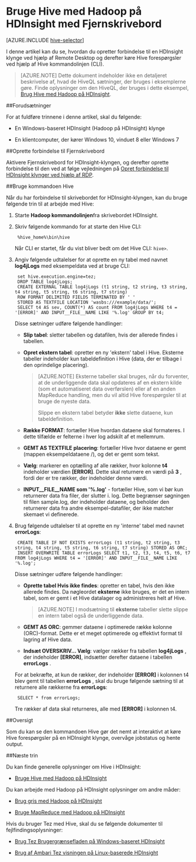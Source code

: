<properties
   pageTitle="Brug Hadoop Hive og Fjernskrivebord i HDInsight | Microsoft Azure"
   description="Lær, hvordan du opretter forbindelse til Hadoop klynge i HDInsight ved hjælp af Fjernskrivebord, og derefter køre Hive forespørgsler ved hjælp af kommandolinjen Hive."
   services="hdinsight"
   documentationCenter=""
   authors="Blackmist"
   manager="jhubbard"
   editor="cgronlun"
    tags="azure-portal"/>

<tags
   ms.service="hdinsight"
   ms.devlang="na"
   ms.topic="article"
   ms.tgt_pltfrm="na"
   ms.workload="big-data"
   ms.date="09/06/2016"
   ms.author="larryfr"/>

# <a name="use-hive-with-hadoop-on-hdinsight-with-remote-desktop"></a>Bruge Hive med Hadoop på HDInsight med Fjernskrivebord

[AZURE.INCLUDE [hive-selector](../../includes/hdinsight-selector-use-hive.md)]

I denne artikel kan du se, hvordan du opretter forbindelse til en HDInsight klynge ved hjælp af Remote Desktop og derefter køre Hive forespørgsler ved hjælp af Hive kommandolinjen (CLI).

> [AZURE.NOTE] Dette dokument indeholder ikke en detaljeret beskrivelse af, hvad de HiveQL sætninger, der bruges i eksemplerne gøre. Finde oplysninger om den HiveQL, der bruges i dette eksempel, [Brug Hive med Hadoop på HDInsight](hdinsight-use-hive.md).

##<a id="prereq"></a>Forudsætninger

For at fuldføre trinnene i denne artikel, skal du følgende:

* En Windows-baseret HDInsight (Hadoop på HDInsight) klynge

* En klientcomputer, der kører Windows 10, vinduet 8 eller Windows 7

##<a id="connect"></a>Oprette forbindelse til Fjernskrivebord

Aktivere Fjernskrivebord for HDInsight-klyngen, og derefter oprette forbindelse til den ved at følge vejledningen på [Opret forbindelse til HDInsight klynger ved hjælp af RDP](hdinsight-administer-use-management-portal.md#rdp).

##<a id="hive"></a>Bruge kommandoen Hive

Når du har forbindelse til skrivebordet for HDInsight-klyngen, kan du bruge følgende trin til at arbejde med Hive:

1. Starte **Hadoop kommandolinjen**fra skrivebordet HDInsight.

2. Skriv følgende kommando for at starte den Hive CLI:

        %hive_home%\bin\hive

    Når CLI er startet, får du vist bliver bedt om det Hive CLI: `hive>`.

3. Angiv følgende udtalelser for at oprette en ny tabel med navnet **log4jLogs** med eksempeldata ved at bruge CLI:

        set hive.execution.engine=tez;
        DROP TABLE log4jLogs;
        CREATE EXTERNAL TABLE log4jLogs (t1 string, t2 string, t3 string, t4 string, t5 string, t6 string, t7 string)
        ROW FORMAT DELIMITED FIELDS TERMINATED BY ' '
        STORED AS TEXTFILE LOCATION 'wasbs:///example/data/';
        SELECT t4 AS sev, COUNT(*) AS count FROM log4jLogs WHERE t4 = '[ERROR]' AND INPUT__FILE__NAME LIKE '%.log' GROUP BY t4;

    Disse sætninger udføre følgende handlinger:

    * **Slip tabel**: sletter tabellen og datafilen, hvis der allerede findes i tabellen.

    * **Opret ekstern tabel**: opretter en ny 'ekstern' tabel i Hive. Eksterne tabeller indeholder kun tabeldefinition i Hive (data, der er tilbage i den oprindelige placering).

        > [AZURE.NOTE] Eksterne tabeller skal bruges, når du forventer, at de underliggende data skal opdateres af en ekstern kilde (som et automatiseret data overførslen) eller af en anden MapReduce handling, men du vil altid Hive forespørgsler til at bruge de nyeste data.
        >
        > Slippe en ekstern tabel betyder **ikke** slette dataene, kun tabeldefinition.

    * **Række FORMAT**: fortæller Hive hvordan dataene skal formateres. I dette tilfælde er felterne i hver log adskilt af et mellemrum.

    * **GEMT AS TEXTFILE placering**: fortæller Hive hvor dataene er gemt (mappen eksempeldataene /), og det er gemt som tekst.

    * **Vælg**: markerer en optælling af alle rækker, hvor kolonne **t4** indeholder værdien **[ERROR]**. Dette skal returnere en værdi på **3** , fordi der er tre rækker, der indeholder denne værdi.

    * **INPUT__FILE__NAME som '%.log'** - fortæller Hive, som vi bør kun returnerer data fra filer, der slutter i. log. Dette begrænser søgningen til filen sample.log, der indeholder dataene, og beholder den returnerer data fra andre eksempel-datafiler, der ikke matcher skemaet vi definerede.


4. Brug følgende udtalelser til at oprette en ny 'interne' tabel med navnet **errorLogs**:

        CREATE TABLE IF NOT EXISTS errorLogs (t1 string, t2 string, t3 string, t4 string, t5 string, t6 string, t7 string) STORED AS ORC;
        INSERT OVERWRITE TABLE errorLogs SELECT t1, t2, t3, t4, t5, t6, t7 FROM log4jLogs WHERE t4 = '[ERROR]' AND INPUT__FILE__NAME LIKE '%.log';

    Disse sætninger udføre følgende handlinger:

    * **Oprette tabel Hvis ikke findes**: opretter en tabel, hvis den ikke allerede findes. Da nøgleordet **eksterne** ikke bruges, er det en intern tabel, som er gemt i et Hive datalager og administreres helt af Hive.

        > [AZURE.NOTE] I modsætning til **eksterne** tabeller slette slippe en intern tabel også de underliggende data.

    * **GEMT AS ORC**: gemmer dataene i optimerede række kolonne (ORC)-format. Dette er et meget optimerede og effektivt format til lagring af Hive data.

    * **Indsæt OVERSKRIV... Vælg**: vælger rækker fra tabellen **log4jLogs** , der indeholder **[ERROR]**, indsætter derefter dataene i tabellen **errorLogs** .

    For at bekræfte, at kun de rækker, der indeholder **[ERROR]** i kolonnen t4 blev gemt til tabellen **errorLogs** , skal du bruge følgende sætning til at returnere alle rækkerne fra **errorLogs**:

        SELECT * from errorLogs;

    Tre rækker af data skal returneres, alle med **[ERROR]** i kolonnen t4.

##<a id="summary"></a>Oversigt

Som du kan se den kommandoen Hive gør det nemt at interaktivt at køre Hive forespørgsler på en HDInsight klynge, overvåge jobstatus og hente output.

##<a id="nextsteps"></a>Næste trin

Du kan finde generelle oplysninger om Hive i HDInsight:

* [Bruge Hive med Hadoop på HDInsight](hdinsight-use-hive.md)

Du kan arbejde med Hadoop på HDInsight oplysninger om andre måder:

* [Brug gris med Hadoop på HDInsight](hdinsight-use-pig.md)

* [Bruge MapReduce med Hadoop på HDInsight](hdinsight-use-mapreduce.md)

Hvis du bruger Tez med Hive, skal du se følgende dokumenter til fejlfindingsoplysninger:

* [Brug Tez Brugergrænsefladen på Windows-baseret HDInsight](hdinsight-debug-tez-ui.md)

* [Brug af Ambari Tez visningen på Linux-baserede HDInsight](hdinsight-debug-ambari-tez-view.md)

[1]: ../HDInsight/hdinsight-hadoop-visual-studio-tools-get-started.md

[hdinsight-sdk-documentation]: http://msdnstage.redmond.corp.microsoft.com/library/dn479185.aspx

[azure-purchase-options]: http://azure.microsoft.com/pricing/purchase-options/
[azure-member-offers]: http://azure.microsoft.com/pricing/member-offers/
[azure-free-trial]: http://azure.microsoft.com/pricing/free-trial/

[apache-tez]: http://tez.apache.org
[apache-hive]: http://hive.apache.org/
[apache-log4j]: http://en.wikipedia.org/wiki/Log4j
[hive-on-tez-wiki]: https://cwiki.apache.org/confluence/display/Hive/Hive+on+Tez
[import-to-excel]: http://azure.microsoft.com/documentation/articles/hdinsight-connect-excel-power-query/


[hdinsight-use-oozie]: hdinsight-use-oozie.md
[hdinsight-analyze-flight-data]: hdinsight-analyze-flight-delay-data.md





[hdinsight-provision]: hdinsight-provision-clusters.md
[hdinsight-submit-jobs]: hdinsight-submit-hadoop-jobs-programmatically.md
[hdinsight-upload-data]: hdinsight-upload-data.md


[Powershell-install-configure]: ../powershell-install-configure.md
[powershell-here-strings]: http://technet.microsoft.com/library/ee692792.aspx

